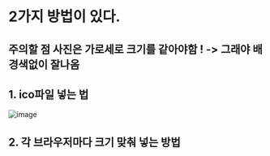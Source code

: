 # 2가지 방법이 있다.
## 주의할 점 사진은 가로세로 크기를 같아야함 ! -> 그래야 배경색없이 잘나옴

## 1. ico파일 넣는 법


![image](https://user-images.githubusercontent.com/85022962/126892174-6b465db2-39da-4179-b321-45596ac2389e.png)



## 2. 각 브라우저마다 크기 맞춰 넣는 방법

